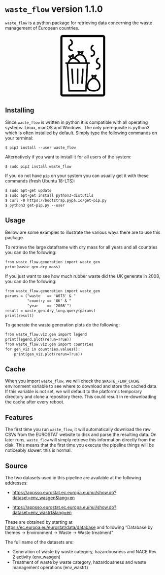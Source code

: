 # `waste_flow` version 1.1.0

`waste_flow` is a python package for retrieving data concerning the waste management of European countries.

<p align="center">
<img height="200" src="waste_flow/reports/template/logo.png?raw=true">
</p>

## Installing

Since `waste_flow` is written in python it is compatible with all operating systems: Linux, macOS and Windows. The only prerequisite is python3 which is often installed by default. Simply type the following commands on your terminal:

    $ pip3 install --user waste_flow

Alternatively if you want to install it for all users of the system:

    $ sudo pip3 install waste_flow

If you do not have `pip` on your system you can usually get it with these commands (fresh Ubuntu 18-LTS):

    $ sudo apt-get update
    $ sudo apt-get install python3-distutils
    $ curl -O https://bootstrap.pypa.io/get-pip.py
    $ python3 get-pip.py --user

## Usage

Bellow are some examples to illustrate the various ways there are to use this package.

To retrieve the large dataframe with dry mass for all years and all countries you can do the following:

    from waste_flow.generation import waste_gen
    print(waste_gen.dry_mass)

If you just want to see how much rubber waste did the UK generate in 2008, you can do the following:

    from waste_flow.generation import waste_gen
    params = ("waste   == 'W073' & "
              "country == 'UK' & "
              "year    == '2008'")
    result = waste_gen.dry_long.query(params)
    print(result)

To generate the waste generation plots do the following:

    from waste_flow.viz.gen import legend
    print(legend.plot(rerun=True))
    from waste_flow.viz.gen import countries
    for gen_viz in countries.values():
        print(gen_viz.plot(rerun=True))

## Cache

When you import `waste_flow`, we will check the `$WASTE_FLOW_CACHE` environment variable to see where to download and store the cached data. If this variable is not set, we will default to the platform's temporary directory and clone a repository there. This could result in re-downloading the cache after every reboot.

## Features

The first time you run `waste_flow`, it will automatically download the raw CSVs from the EUROSTAT website to disk and parse the resulting data. On later runs, `waste_flow` will simply retrieve this information directly from the disk. This means that the first time you execute the pipeline things will be noticeably slower: this is normal.

## Source

The two datasets used in this pipeline are available at the following addresses:

* https://appsso.eurostat.ec.europa.eu/nui/show.do?dataset=env_wasgen&lang=en

* https://appsso.eurostat.ec.europa.eu/nui/show.do?dataset=env_wastrt&lang=en

These are obtained by starting at https://ec.europa.eu/eurostat/data/database
 and following "Database by themes -> Environment -> Waste -> Waste treatment"

The full name of the datasets are:

* Generation of waste by waste category, hazardousness and NACE Rev. 2 activity (env_wasgen)                                  
* Treatment of waste by waste category, hazardousness and waste management operations (env_wastrt)
